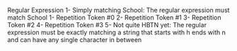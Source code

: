 Regular Expression
1- Simply matching School: The regular expression must match School
1- Repetition Token #0
2- Repetition Token #1
3- Repetition Token #2
4- Repetition Token #3
5- Not quite HBTN yet: The regular expression must be exactly matching a string that starts with h ends with n and can have any single character in between

